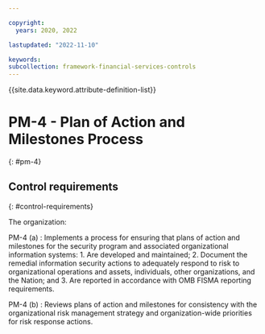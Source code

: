 ```yaml
---

copyright:
  years: 2020, 2022

lastupdated: "2022-11-10"

keywords: 
subcollection: framework-financial-services-controls
---
```


{{site.data.keyword.attribute-definition-list}}

               
# PM-4 - Plan of Action and Milestones Process
{: #pm-4}

## Control requirements
{: #control-requirements}

The organization:

PM-4 (a)
    : Implements a process for ensuring that plans of action and milestones for the security program and associated organizational information systems:
      1. Are developed and maintained;
      2. Document the remedial information security actions to adequately respond to risk to organizational operations and assets, individuals, other organizations, and the Nation; and
      3. Are reported in accordance with OMB FISMA reporting requirements.

PM-4 (b)
    : Reviews plans of action and milestones for consistency with the organizational risk management strategy and organization-wide priorities for risk response actions.





